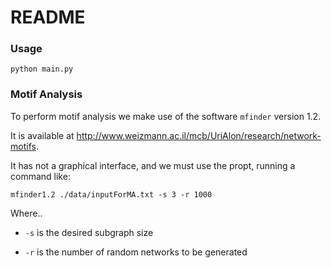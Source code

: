 # README

### Usage

`python main.py`



### Motif Analysis

To perform motif analysis we make use of the software `mfinder` version 1.2.

It is available at http://www.weizmann.ac.il/mcb/UriAlon/research/network-motifs.

It has not a graphical interface, and we must use the propt, running a command like:

`mfinder1.2 ./data/inputForMA.txt -s 3 -r 1000 `

Where..

- `-s` is the desired subgraph size

- `-r` is the number of random networks to be generated

